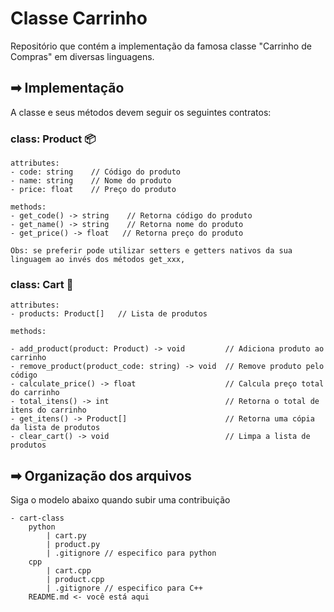 # Classe Carrinho

Repositório que contém a implementação da famosa classe "Carrinho de Compras" em diversas linguagens.

## ➡ Implementação
A classe e seus métodos devem seguir os seguintes contratos:

### class: Product 📦
```
attributes:
- code: string    // Código do produto
- name: string    // Nome do produto
- price: float    // Preço do produto

methods:
- get_code() -> string    // Retorna código do produto
- get_name() -> string    // Retorna nome do produto
- get_price() -> float   // Retorna preço do produto

Obs: se preferir pode utilizar setters e getters nativos da sua linguagem ao invés dos métodos get_xxx, 
```


### class: Cart 🛒
```
attributes:
- products: Product[]   // Lista de produtos

methods:

- add_product(product: Product) -> void         // Adiciona produto ao carrinho
- remove_product(product_code: string) -> void  // Remove produto pelo código
- calculate_price() -> float                    // Calcula preço total do carrinho
- total_itens() -> int                          // Retorna o total de itens do carrinho
- get_itens() -> Product[]                      // Retorna uma cópia da lista de produtos
- clear_cart() -> void                          // Limpa a lista de produtos
```

## ➡ Organização dos arquivos
Siga o modelo abaixo quando subir uma contribuição
```
- cart-class
    python
        | cart.py
        | product.py
        | .gitignore // especifico para python
    cpp
        | cart.cpp
        | product.cpp
        | .gitignore // especifico para C++
    README.md <- você está aqui
```
